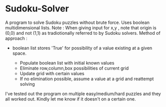 # Sudoku-Solver

A program to solve Sudoku puzzles without brute force. Uses boolean multidimensional lists.
Note : When giving input for x,y , note that origin is (0,0) and not (1,1) as tradiotionally referred to by Sudoku solvers.
Method of approach :
- boolean list stores 'True' for possibility of a value existing at a given space.

  - Populate boolean list with initial known values
  - Eliminate row,column,box possibilities of current grid
  - Update grid with certain values
  - If no elimination possible, assume a value at a grid and reattempt solving
 
I've tested out the program on multiple easy/medium/hard puzzles and they all worked out. Kindly let me know if it doesn't on a certain one.

